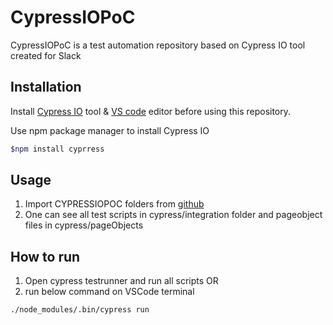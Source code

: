 # CypressIOPoC

CypressIOPoC is a test automation repository based on Cypress IO tool created for Slack

## Installation
Install [Cypress IO](https://www.cypress.io/) tool & [VS code](https://code.visualstudio.com/) editor before using this repository.

Use npm package manager to install Cypress IO 

```bash
$npm install cyprress
```
## Usage

1. Import CYPRESSIOPOC folders from [github](https://github.com/shwetabet/CypressIoPoC)
2. One can see all test scripts in cypress/integration folder and pageobject files in cypress/pageObjects

## How to run
1. Open cypress testrunner and run all scripts OR
2. run below command on VSCode terminal

```bash
./node_modules/.bin/cypress run
```